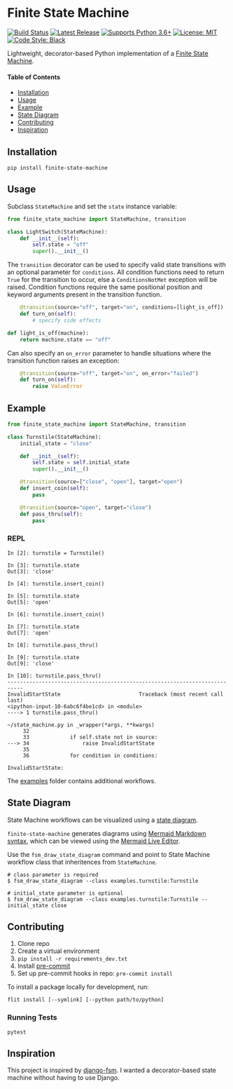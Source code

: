 # Finite State Machine

[![Build Status](https://github.com/alysivji/finite-state-machine/workflows/build/badge.svg)](https://github.com/alysivji/finite-state-machine/actions?query=workflow%3A%22build%22)
[![Latest Release](https://img.shields.io/pypi/v/finite-state-machine)](https://pypi.org/project/finite-state-machine/)
[![Supports Python 3.6+](https://img.shields.io/badge/Python-3.6+-blue.svg)](https://www.python.org/download/releases/3.6.0/)
[![License: MIT](https://img.shields.io/badge/License-MIT-red.svg)](https://opensource.org/licenses/MIT)
[![Code Style: Black](https://img.shields.io/badge/code%20style-black-000000.svg)](https://github.com/ambv/black)

Lightweight, decorator-based Python implementation of a [Finite State Machine](https://en.wikipedia.org/wiki/Finite-state_machine).

#### Table of Contents

<!-- TOC -->

- [Installation](#installation)
- [Usage](#usage)
- [Example](#example)
- [State Diagram](#state-diagram)
- [Contributing](#contributing)
- [Inspiration](#inspiration)

<!-- /TOC -->

## Installation

```console
pip install finite-state-machine
```

## Usage

Subclass `StateMachine` and set the `state` instance variable:

```python
from finite_state_machine import StateMachine, transition

class LightSwitch(StateMachine):
    def __init__(self):
        self.state = "off"
        super().__init__()
```

The `transition` decorator can be used to specify valid state transitions
with an optional parameter for `conditions`.
All condition functions need to return `True` for the transition to occur,
else a `ConditionsNotMet` exception will be raised. Condition functions require the same positional position and keyword arguments present in the transition function.

```python
    @transition(source="off", target="on", conditions=[light_is_off])
    def turn_on(self):
        # specify side effects

def light_is_off(machine):
    return machine.state == "off"
```

Can also specify an `on_error` parameter to handle situations
where the transition function raises an exception:

```python
    @transition(source="off", target="on", on_error="failed")
    def turn_on(self):
        raise ValueError
```

## Example

```python
from finite_state_machine import StateMachine, transition

class Turnstile(StateMachine):
    initial_state = "close"

    def __init__(self):
        self.state = self.initial_state
        super().__init__()

    @transition(source=["close", "open"], target="open")
    def insert_coin(self):
        pass

    @transition(source="open", target="close")
    def pass_thru(self):
        pass
```

### REPL

```console
In [2]: turnstile = Turnstile()

In [3]: turnstile.state
Out[3]: 'close'

In [4]: turnstile.insert_coin()

In [5]: turnstile.state
Out[5]: 'open'

In [6]: turnstile.insert_coin()

In [7]: turnstile.state
Out[7]: 'open'

In [8]: turnstile.pass_thru()

In [9]: turnstile.state
Out[9]: 'close'

In [10]: turnstile.pass_thru()
---------------------------------------------------------------------------
InvalidStartState                         Traceback (most recent call last)
<ipython-input-10-6abc6f4be1cd> in <module>
----> 1 turnstile.pass_thru()

~/state_machine.py in _wrapper(*args, **kwargs)
     32
     33             if self.state not in source:
---> 34                 raise InvalidStartState
     35
     36             for condition in conditions:

InvalidStartState:
```

The [examples](/examples) folder contains additional workflows.

## State Diagram

State Machine workflows can be visualized using a
[state diagram](https://en.wikipedia.org/wiki/State_diagram).

`finite-state-machine` generates diagrams using
[Mermaid Markdown syntax](https://mermaid-js.github.io),
which can be viewed using the
[Mermaid Live Editor](https://mermaid-js.github.io/mermaid-live-editor).

Use the `fsm_draw_state_diagram` command and point to
State Machine workflow class
that inheritences from `StateMachine`.

```console
# class parameter is required
$ fsm_draw_state_diagram --class examples.turnstile:Turnstile

# initial_state parameter is optional
$ fsm_draw_state_diagram --class examples.turnstile:Turnstile --initial_state close
```

## Contributing

1. Clone repo
1. Create a virtual environment
1. `pip install -r requirements_dev.txt`
1. Install [pre-commit](https://pre-commit.com/)
1. Set up pre-commit hooks in repo: `pre-commit install`

To install a package locally for development, run:

```console
flit install [--symlink] [--python path/to/python]
```

### Running Tests

```console
pytest
```

## Inspiration

This project is inspired by
[django-fsm](https://github.com/viewflow/django-fsm/).
I wanted a decorator-based state machine without having to use Django.
